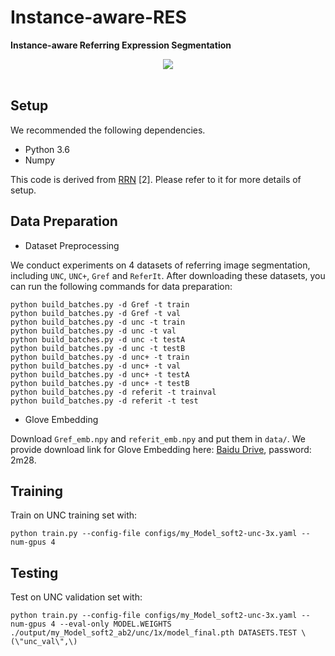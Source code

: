 # Instance-aware-RES

**Instance-aware Referring Expression Segmentation**

<div align="center">
  <img src="docs/framework.png"/>
</div><br/>

## Setup

We recommended the following dependencies.

* Python 3.6
* Numpy

This code is derived from [RRN](https://github.com/liruiyu/referseg_rrn) \[2\]. Please refer to it for more details of setup.

## Data Preparation
* Dataset Preprocessing

We conduct experiments on 4 datasets of referring image segmentation, including `UNC`, `UNC+`, `Gref` and `ReferIt`. After downloading these datasets, you can run the following commands for data preparation:
```
python build_batches.py -d Gref -t train
python build_batches.py -d Gref -t val
python build_batches.py -d unc -t train
python build_batches.py -d unc -t val
python build_batches.py -d unc -t testA
python build_batches.py -d unc -t testB
python build_batches.py -d unc+ -t train
python build_batches.py -d unc+ -t val
python build_batches.py -d unc+ -t testA
python build_batches.py -d unc+ -t testB
python build_batches.py -d referit -t trainval
python build_batches.py -d referit -t test
```

* Glove Embedding

Download `Gref_emb.npy` and `referit_emb.npy` and put them in `data/`. We provide download link for Glove Embedding here:
[Baidu Drive](https://pan.baidu.com/s/19f8CxT3lc_UyjCIIE_74FA), password: 2m28.


## Training
Train on UNC training set with:
```
python train.py --config-file configs/my_Model_soft2-unc-3x.yaml --num-gpus 4
```

## Testing
Test on UNC validation set with:
```
python train.py --config-file configs/my_Model_soft2-unc-3x.yaml --num-gpus 4 --eval-only MODEL.WEIGHTS ./output/my_Model_soft2_ab2/unc/1x/model_final.pth DATASETS.TEST \(\"unc_val\",\)
```

